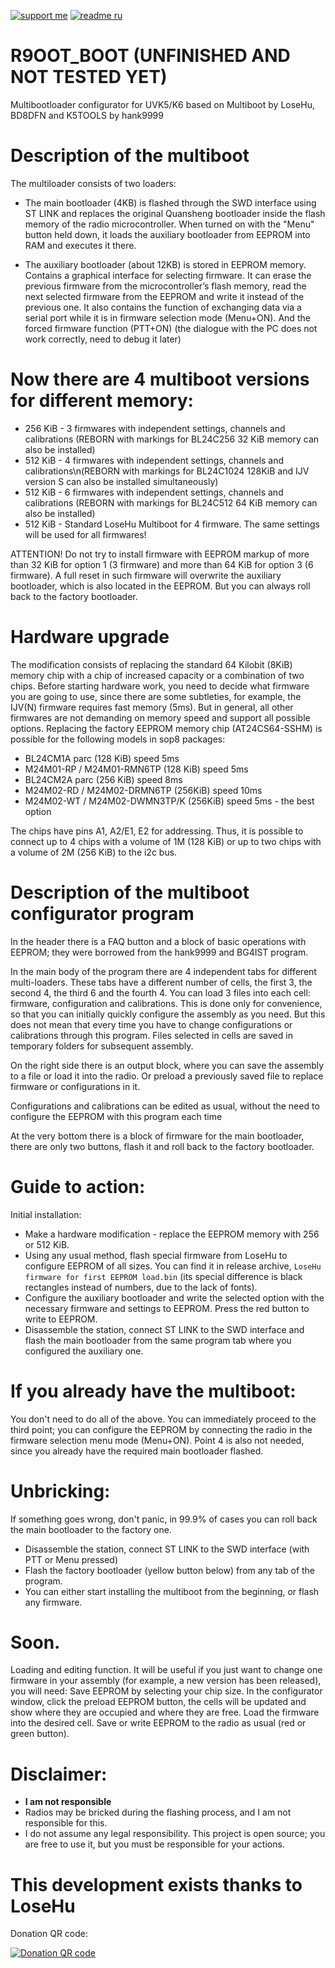 [![support me](https://img.shields.io/badge/Support%20me-CloudTips-blue)](https://pay.cloudtips.ru/p/c197b86d) [![readme ru](https://img.shields.io/badge/README%20%D0%BD%D0%B0%20%D1%80%D1%83%D1%81%D1%81%D0%BA%D0%BE%D0%BC-214a57)](/README_RU.md)

# R9OOT_BOOT (UNFINISHED AND NOT TESTED YET)
Multibootloader configurator for UVK5/K6 based on Multiboot by LoseHu, BD8DFN and K5TOOLS by hank9999 

# Description of the multiboot
The multiloader consists of two loaders:

* The main bootloader (4KB) is flashed through the SWD interface using ST LINK and replaces the original Quansheng bootloader inside the flash memory of the radio microcontroller. When turned on with the "Menu" button held down, it loads the auxiliary bootloader from EEPROM into RAM and executes it there.

* The auxiliary bootloader (about 12KB) is stored in EEPROM memory. Contains a graphical interface for selecting firmware. It can erase the previous firmware from the microcontroller’s flash memory, read the next selected firmware from the EEPROM and write it instead of the previous one. It also contains the function of exchanging data via a serial port while it is in firmware selection mode (Menu+ON). And the forced firmware function (PTT+ON) (the dialogue with the PC does not work correctly, need to debug it later)

# Now there are 4 multiboot versions for different memory:

* 256 KiB - 3 firmwares with independent settings, channels and calibrations (REBORN with markings for BL24C256 32 KiB memory can also be installed)
* 512 KiB - 4 firmwares with independent settings, channels and calibrations\n(REBORN with markings for BL24C1024 128KiB and IJV version S can also be installed simultaneously)
* 512 KiB - 6 firmwares with independent settings, channels and calibrations (REBORN with markings for BL24C512 64 KiB memory can also be installed)
* 512 KiB - Standard LoseHu Multiboot for 4 firmware. The same settings will be used for all firmwares!

ATTENTION! Do not try to install firmware with EEPROM markup of more than 32 KiB for option 1 (3 firmware) and more than 64 KiB for option 3 (6 firmware). A full reset in such firmware will overwrite the auxiliary bootloader, which is also located in the EEPROM. But you can always roll back to the factory bootloader.

# Hardware upgrade
The modification consists of replacing the standard 64 Kilobit (8KiB) memory chip with a chip of increased capacity or a combination of two chips. Before starting hardware work, you need to decide what firmware you are going to use, since there are some subtleties, for example, the IJV(N) firmware requires fast memory (5ms).
But in general, all other firmwares are not demanding on memory speed and support all possible options.
Replacing the factory EEPROM memory chip (AT24CS64-SSHM) is possible for the following models in sop8 packages:
* BL24CM1A parc (128 KiB) speed 5ms
* M24M01-RP / M24M01-RMN6TP (128 KiB) speed 5ms
* BL24CM2A parc (256 KiB) speed 8ms
* M24M02-RD / M24M02-DRMN6TP (256KiB) speed 10ms
* M24M02-WT / M24M02-DWMN3TP/K (256KiB) speed 5ms - the best option

The chips have pins A1, A2/E1, E2 for addressing. Thus, it is possible to connect up to 4 chips with a volume of 1M (128 KiB) or up to two chips with a volume of 2M (256 KiB) to the i2c bus.
# Description of the multiboot configurator program
In the header there is a FAQ button and a block of basic operations with EEPROM; they were borrowed from the hank9999 and BG4IST program.

In the main body of the program there are 4 independent tabs for different multi-loaders. These tabs have a different number of cells, the first 3, the second 4, the third 6 and the fourth 4. 
You can load 3 files into each cell: firmware, configuration and calibrations.
This is done only for convenience, so that you can initially quickly configure the assembly as you need. But this does not mean that every time you have to change configurations or calibrations through this program. 
Files selected in cells are saved in temporary folders for subsequent assembly.

On the right side there is an output block, where you can save the assembly to a file or load it into the radio. Or preload a previously saved file to replace firmware or configurations in it. 

Configurations and calibrations can be edited as usual, without the need to configure the EEPROM with this program each time

At the very bottom there is a block of firmware for the main bootloader, there are only two buttons, flash it and roll back to the factory bootloader.
# Guide to action:
Initial installation:

* Make a hardware modification - replace the EEPROM memory with 256 or 512 KiB.
* Using any usual method, flash special firmware from LoseHu to configure EEPROM of all sizes. You can find it in release archive, `LoseHu firmware for first EEPROM load.bin` (its special difference is black rectangles instead of numbers, due to the lack of fonts).
* Configure the auxiliary bootloader and write the selected option with the necessary firmware and settings to EEPROM. Press the red button to write to EEPROM.
* Disassemble the station, connect ST LINK to the SWD interface and flash the main bootloader from the same program tab where you configured the auxiliary one.

# If you already have the multiboot:
You don't need to do all of the above. You can immediately proceed to the third point; you can configure the EEPROM by connecting the radio in the firmware selection menu mode (Menu+ON). Point 4 is also not needed, since you already have the required main bootloader flashed.
# Unbricking:
If something goes wrong, don't panic, in 99.9% of cases you can roll back the main bootloader to the factory one.

* Disassemble the station, connect ST LINK to the SWD interface (with PTT or Menu pressed) 
* Flash the factory bootloader (yellow button below) from any tab of the program. 
* You can either start installing the multiboot from the beginning, or flash any firmware.


# Soon.
Loading and editing function. It will be useful if you just want to change one firmware in your assembly (for example, a new version has been released), you will need: 
Save EEPROM by selecting your chip size.
In the configurator window, click the preload EEPROM button, the cells will be updated and show where they are occupied and where they are free.
Load the firmware into the desired cell.
Save or write EEPROM to the radio as usual (red or green button).

# Disclaimer:

* **I am not responsible**
* Radios may be bricked during the flashing process, and I am not responsible for this.
* I do not assume any legal responsibility. This project is open source; you are free to use it, but you must be responsible for your actions.

# This development exists thanks to LoseHu
Donation QR code:

[![Donation QR code](https://github.com/losehu/uv-k5-firmware-chinese/blob/main/payment/show.png)](https://losehu.github.io/payment-codes/)
